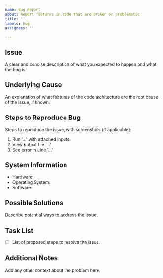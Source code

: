 ```yaml
---
name: Bug Report
about: Report features in code that are broken or problematic
title: ''
labels: bug
assignees: ''

---
```


## Issue

A clear and concise description of what you expected to happen and what the bug is.


## Underlying Cause

An explanation of what features of the code architecture are the root cause of the issue, if known.


## Steps to Reproduce Bug

Steps to reproduce the issue, with screenshots (if applicable):
1. Run '...' with attached inputs
2. View output file '...'
3. See error in Line '...'


## System Information

- Hardware:
- Operating System:
- Software:


## Possible Solutions

Describe potential ways to address the issue.


## Task List

- [ ] List of proposed steps to resolve the issue.


## Additional Notes

Add any other context about the problem here.
